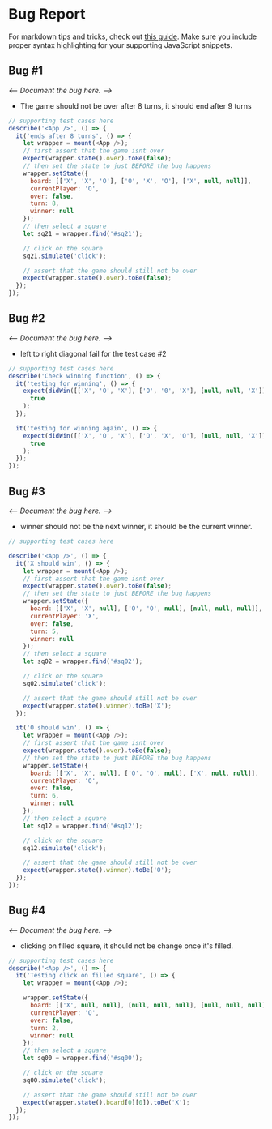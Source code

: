 # Bug Report

For markdown tips and tricks, check out [this guide](https://guides.github.com/features/mastering-markdown/).
Make sure you include proper syntax highlighting for your supporting JavaScript snippets.

## Bug #1

_<-- Document the bug here. -->_

- The game should not be over after 8 turns, it should end after 9 turns

```javascript
// supporting test cases here
describe('<App />', () => {
  it('ends after 8 turns', () => {
    let wrapper = mount(<App />);
    // first assert that the game isnt over
    expect(wrapper.state().over).toBe(false);
    // then set the state to just BEFORE the bug happens
    wrapper.setState({
      board: [['X', 'X', 'O'], ['O', 'X', 'O'], ['X', null, null]],
      currentPlayer: 'O',
      over: false,
      turn: 8,
      winner: null
    });
    // then select a square
    let sq21 = wrapper.find('#sq21');

    // click on the square
    sq21.simulate('click');

    // assert that the game should still not be over
    expect(wrapper.state().over).toBe(false);
  });
});
```

## Bug #2

_<-- Document the bug here. -->_

- left to right diagonal fail for the test case #2

```javascript
// supporting test cases here
describe('Check winning function', () => {
  it('testing for winning', () => {
    expect(didWin([['X', 'O', 'X'], ['O', '0', 'X'], [null, null, 'X']])).toBe(
      true
    );
  });

  it('testing for winning again', () => {
    expect(didWin([['X', 'O', 'X'], ['O', 'X', 'O'], [null, null, 'X']])).toBe(
      true
    );
  });
});
```

## Bug #3

_<-- Document the bug here. -->_

- winner should not be the next winner, it should be the current winner.

```javascript
// supporting test cases here

describe('<App />', () => {
  it('X should win', () => {
    let wrapper = mount(<App />);
    // first assert that the game isnt over
    expect(wrapper.state().over).toBe(false);
    // then set the state to just BEFORE the bug happens
    wrapper.setState({
      board: [['X', 'X', null], ['O', 'O', null], [null, null, null]],
      currentPlayer: 'X',
      over: false,
      turn: 5,
      winner: null
    });
    // then select a square
    let sq02 = wrapper.find('#sq02');

    // click on the square
    sq02.simulate('click');

    // assert that the game should still not be over
    expect(wrapper.state().winner).toBe('X');
  });

  it('O should win', () => {
    let wrapper = mount(<App />);
    // first assert that the game isnt over
    expect(wrapper.state().over).toBe(false);
    // then set the state to just BEFORE the bug happens
    wrapper.setState({
      board: [['X', 'X', null], ['O', 'O', null], ['X', null, null]],
      currentPlayer: 'O',
      over: false,
      turn: 6,
      winner: null
    });
    // then select a square
    let sq12 = wrapper.find('#sq12');

    // click on the square
    sq12.simulate('click');

    // assert that the game should still not be over
    expect(wrapper.state().winner).toBe('O');
  });
});
```

## Bug #4

_<-- Document the bug here. -->_

- clicking on filled square, it should not be change once it's filled.

```javascript
// supporting test cases here
describe('<App />', () => {
  it('Testing click on filled square', () => {
    let wrapper = mount(<App />);

    wrapper.setState({
      board: [['X', null, null], [null, null, null], [null, null, null]],
      currentPlayer: 'O',
      over: false,
      turn: 2,
      winner: null
    });
    // then select a square
    let sq00 = wrapper.find('#sq00');

    // click on the square
    sq00.simulate('click');

    // assert that the game should still not be over
    expect(wrapper.state().board[0][0]).toBe('X');
  });
});
```
